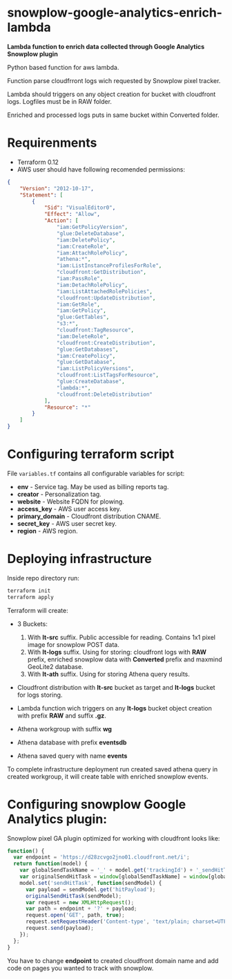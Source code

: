 # snowplow-google-analytics-enrich-lambda
__Lambda function to enrich data collected through Google Analytics Snowplow plugin__

Python based function for aws lambda.

Function parse cloudfrront logs wich requested by Snowplow pixel tracker.

Lambda should triggers on any object creation for bucket with cloudfront logs. Logfiles must be in RAW folder.

Enriched and processed logs puts in same bucket within Converted folder.

# Requirenments

* Terraform 0.12
* AWS user should have following recomended permissions:

```json
{
    "Version": "2012-10-17",
    "Statement": [
        {
            "Sid": "VisualEditor0",
            "Effect": "Allow",
            "Action": [
                "iam:GetPolicyVersion",
                "glue:DeleteDatabase",
                "iam:DeletePolicy",
                "iam:CreateRole",
                "iam:AttachRolePolicy",
                "athena:*",
                "iam:ListInstanceProfilesForRole",
                "cloudfront:GetDistribution",
                "iam:PassRole",
                "iam:DetachRolePolicy",
                "iam:ListAttachedRolePolicies",
                "cloudfront:UpdateDistribution",
                "iam:GetRole",
                "iam:GetPolicy",
                "glue:GetTables",
                "s3:*",
                "cloudfront:TagResource",
                "iam:DeleteRole",
                "cloudfront:CreateDistribution",
                "glue:GetDatabases",
                "iam:CreatePolicy",
                "glue:GetDatabase",
                "iam:ListPolicyVersions",
                "cloudfront:ListTagsForResource",
                "glue:CreateDatabase",
                "lambda:*",
                "cloudfront:DeleteDistribution"
            ],
            "Resource": "*"
        }
    ]
}
```

# Configuring terraform script

File ```variables.tf``` contains all configurable variables for script:

* __env__ - Service tag. May be used as billing reports tag.
* __creator__ - Personalization tag.
* __website__ - Website FQDN for plowing.
* __access_key__ - AWS user access key.
* __primary_domain__ - Cloudfront distribution CNAME.
* __secret_key__ - AWS user secret key.
* __region__ - AWS region.

# Deploying infrastructure

Inside repo directory run:

```bash
terraform init
terraform apply
```

Terraform will create:

* 3 Buckets:
  1. With __lt-src__ suffix. Public accessible for reading. Contains 1x1 pixel image for snowplow POST data.
  2. With __lt-logs__ suffix. Using for storing: cloudfront logs with __RAW__ prefix, enriched snowplow data with __Converted__ prefix and maxmind GeoLite2 database.
  3. With __lt-ath__ suffix. Using for storing Athena query results.

* Cloudfront distribution with __lt-src__ bucket as target and __lt-logs__ bucket for logs storing.

* Lambda function wich triggers on any __lt-logs__ bucket object creation with prefix __RAW__ and suffix __.gz__.

* Athena workgroup with suffix __wg__

* Athena database with prefix __eventsdb__

* Athena saved query with name __events__

To complete infrastructure deployment run created saved athena query in created workgroup, it will create table with enriched snowplow events.

# Configuring snowplow Google Analytics plugin:

Snowplow pixel GA plugin optimized for working with cloudfront looks like:

```javascript
function() {
  var endpoint = 'https://d28zcvgo2jno01.cloudfront.net/i';
  return function(model) {    
    var globalSendTaskName = '_' + model.get('trackingId') + '_sendHitTask';
    var originalSendHitTask = window[globalSendTaskName] = window[globalSendTaskName] || model.get('sendHitTask');
    model.set('sendHitTask', function(sendModel) {
      var payload = sendModel.get('hitPayload');
      originalSendHitTask(sendModel);
      var request = new XMLHttpRequest();
      var path = endpoint + '?' + payload;
      request.open('GET', path, true);
      request.setRequestHeader('Content-type', 'text/plain; charset=UTF-8');
      request.send(payload);
    });
  };
}
```

You have to change __endpoint__ to created cloudfront domain name and add code on pages you wanted to track with snowplow.
